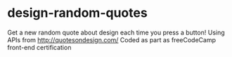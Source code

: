 # design-random-quotes
Get a new random quote about design each time you press a button!  Using APIs from http://quotesondesign.com/ Coded as part as freeCodeCamp front-end certification
